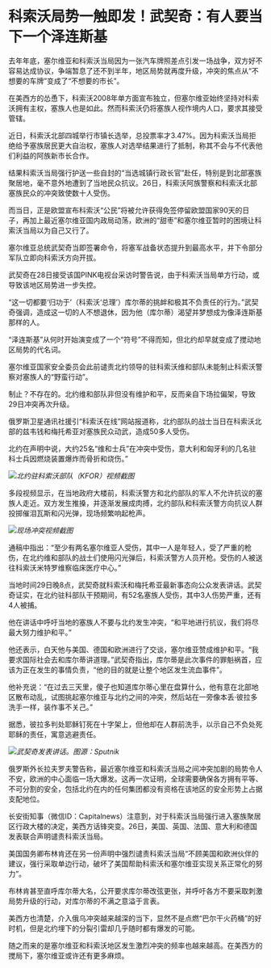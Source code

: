 # 科索沃局势一触即发！武契奇：有人要当下一个泽连斯基

去年年底，塞尔维亚和科索沃当局因为一张汽车牌照差点引发一场战争，双方好不容易达成协议，争端暂息了还不到半年，地区局势就再度升级，冲突的焦点从“不想要的车牌”变成了“不想要的市长”。

在美西方的怂恿下，科索沃2008年单方面宣布独立，但塞尔维亚始终坚持对科索沃拥有主权，塞族人也是如此。然而科索沃仍将塞族人视作境内人口，要求其接受管辖。

近日，科索沃北部四城举行市镇长选举，总投票率才3.47%。因为科索沃当局拒绝给予塞族居民更大自治权，塞族人对选举结果进行了抵制，称其不会与不代表他们利益的阿族新市长合作。

结果科索沃当局强行护送一些自封的“当选城镇行政长官”赴任，特别是到北部塞族聚居地，毫不意外地遭到了当地民众抗议。26日，科索沃阿族警察和科索沃北部塞族民众的冲突致使数十人受伤。

而当日，正是欧盟宣布科索沃“公民”将被允许获得免签停留欧盟国家90天的日子，再加上最近塞尔维亚国内政局动荡，欧洲的“甜枣”和塞尔维亚暂时的困境让科索沃当局以为自己又行了。

塞尔维亚总统武契奇当即签署命令，将塞军战备状态提升到最高水平，并下令部分军队立即向科索沃方向开拔。

武契奇在28日接受该国PINK电视台采访时警告说，由于科索沃当局单方行动，或导致该地区局势进一步失控。

“这一切都要‘归功于’（科索沃‘总理’）库尔蒂的挑衅和极其不负责任的行为。”武契奇强调，造成这一切的人不想退休，因为他（库尔蒂）渴望并梦想成为像泽连斯基那样的人。

“泽连斯基”从何时开始演变成了一个“符号”不得而知，但北约却早就变成了搅动地区局势的代名词。

塞尔维亚国家安全委员会此前谴责北约领导的驻科索沃维和部队未能制止科索沃警察对塞族人的“野蛮行动”。

制止？不存在的。北约维和部队非但没有维护和平，反而亲自下场拉偏架，导致29日冲突再次升级。

俄罗斯卫星通讯社援引“科索沃在线”网站报道称，北约部队的战士当日在科索沃北部的兹韦钱和梅托希亚对塞族民众动武，造成50多人受伤。

北约在声明中说，大约25名“维和士兵”在冲突中受伤，意大利和匈牙利的几名驻科士兵因燃烧装置爆炸而骨折和烧伤。”

![](https://inews.gtimg.com/om_bt/OxISYO1m3YHn3hFfchfGx0K6QsxnUz7Gn0WbZ_A4yYTqkAA/1000)_北约驻科索沃部队（KFOR）视频截图_

多段视频显示，在当地政府大楼前，科索沃警方和北约部队的军人不允许抗议的塞族人走近。双方发生推搡，并逐渐发展成肉搏，北约部队和科索沃警方向抗议人群投掷催泪瓦斯和闪光弹，现场频繁响起枪声。

![](https://inews.gtimg.com/om_bt/OAdAM0EsgpLZIwHlxFKOEdbQYDDctvLIJMvzY3djpzWSIAA/1000)_现场冲突视频截图_

通稿中指出：“至少有两名塞尔维亚人受伤，其中一人是年轻人，受了严重的枪伤，在北约维和部队的战士们使用闪光弹后，科索沃警方人员开枪。受伤的人被送往科索沃米特罗维察临床医疗中心。”

当地时间29日晚8点，武契奇就科索沃和梅托希亚最新事态向公众发表讲话。武契奇证实，在北约驻科部队干预期间，有52名塞族人受伤，其中3人伤势严重，还有4人被捕。

他在讲话中呼吁当地的塞族人不要与北约发生冲突，“和平地进行抗议，我们将尽最大努力维护和平。”

他还表示，白天他与美国、德国和欧洲进行了交谈，塞尔维亚赞成维护和平。“我要求国际社会去和库尔蒂讲道理。”武契奇指出，库尔蒂是此次事件的罪魁祸首，应该为正在发生的事情负责，“他的目的就是让整个地区发生流血事件”。

他补充说：“在过去三天里，傻子也知道库尔蒂心里在盘算什么，他有意在北部地区散布动乱，试图挑起塞尔维亚与北约之间的冲突，然后站在一旁像本丢·彼拉多洗手一样，装作事不关己。”

据悉，彼拉多判处耶稣钉死在十字架上，但他却在人群前洗手，以示自己不负处死耶稣的责任，寓意逃避责任。

![](https://inews.gtimg.com/om_bt/OAqO1b_yJ6vnWJFF6hctOOhpPIEehJ74ImeM4tWCj9YgcAA/1000)_武契奇发表讲话。图源：Sputnik_

俄罗斯外长拉夫罗夫警告称，最近塞尔维亚和科索沃当局之间冲突加剧的局势令人不安，欧洲的中心面临一场大爆发。这再一次证明，全球需要确保各方拥有平等、不可分割的安全，包括北约在内的任何集团都没有资格在该地区的安全形势上占据支配地位。

长安街知事（微信ID：Capitalnews）注意到，对于科索沃当局强行进入塞族聚居区行政大楼的决定，美西方话锋突变。26日，美国、英国、法国、意大利和德国发表联合声明谴责科索沃当局。

美国国务卿布林肯还在另一份声明中强烈谴责科索沃当局“不顾美国和欧洲伙伴的建议，强行采取单边行动，破坏了美国帮助科索沃和塞尔维亚实现关系正常化的努力”。

布林肯甚至直呼库尔蒂大名，公开要求库尔蒂改弦更张，并呼吁各方不要采取刺激局势升级的行动，对库尔蒂的不满之意溢于言表。

美西方也清楚，介入俄乌冲突越来越深的当下，显然不是点燃“巴尔干火药桶”的好时机，但是北约埋下的分裂引雷却几乎随时都有爆发的可能。

随之而来的是塞尔维亚和科索沃地区发生激烈冲突的频率也越来越高。在美西方的搅局下，塞尔维亚或许还有更多麻烦。

